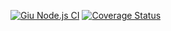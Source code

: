 [![Giu Node.js CI](https://github.com/Giunossauro/treino-git-flow-e-gh-actions/actions/workflows/node.js.yml/badge.svg)](https://github.com/Giunossauro/treino-git-flow-e-gh-actions/actions/workflows/node.js.yml) [![Coverage Status](https://coveralls.io/repos/github/Giunossauro/treino-git-flow-e-gh-actions/badge.svg?branch=develop)](https://coveralls.io/github/Giunossauro/treino-git-flow-e-gh-actions?branch=develop)
